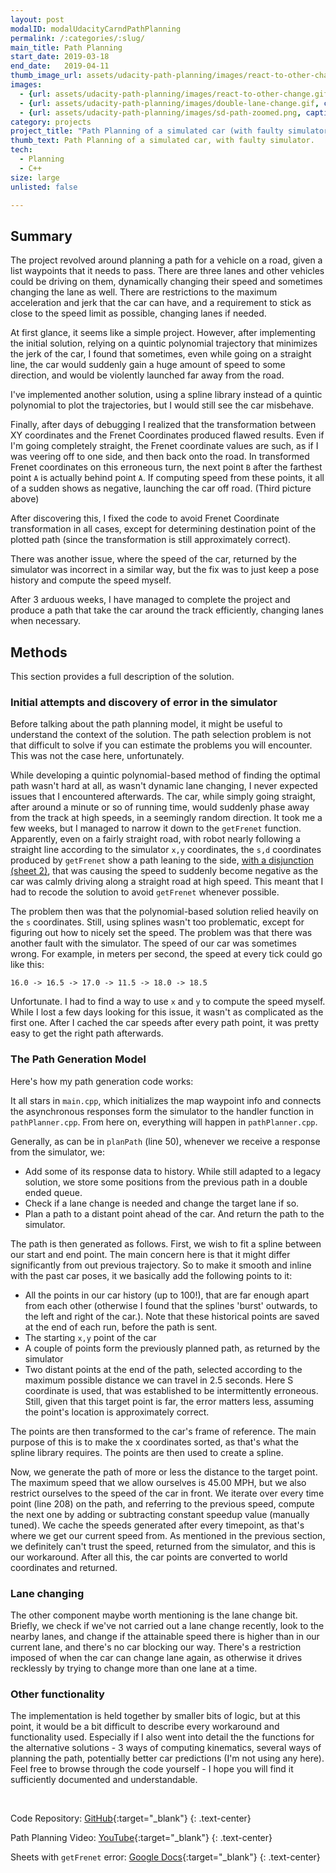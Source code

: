 ```yaml
---
layout: post
modalID: modalUdacityCarndPathPlanning
permalink: /:categories/:slug/
main_title: Path Planning
start_date: 2019-03-18
end_date:   2019-04-11
thumb_image_url: assets/udacity-path-planning/images/react-to-other-change.gif
images:
  - {url: assets/udacity-path-planning/images/react-to-other-change.gif, caption: "The path planner reacts to another car changing a lane. Full video: https://www.youtube.com/watch?v=VBae1-AQLpY", id: react-to-other-change}
  - {url: assets/udacity-path-planning/images/double-lane-change.gif, caption: "The path planner waits until it has enough space on the right, and then changes a lane. Because the right lane is free, it changes again. Full video: https://www.youtube.com/watch?v=VBae1-AQLpY", id: double-lane-change}
  - {url: assets/udacity-path-planning/images/sd-path-zoomed.png, caption: "On a straight road, this is what kind of s,d coordinates getFrenet sometimes returns, hence the difficulties I've had.", id: sd-path-zoomed}
category: projects
project_title: "Path Planning of a simulated car (with faulty simulator)"
thumb_text: Path Planning of a simulated car, with faulty simulator.
tech:
  - Planning
  - C++
size: large
unlisted: false

---
```


<div class="post-content-markdown">

## Summary

The project revolved around planning a path for a vehicle on a road, given a list waypoints that it needs to pass. There are three lanes and other vehicles could be driving on them, dynamically changing their speed and sometimes changing the lane as well. There are restrictions to the maximum acceleration and jerk that the car can have, and a requirement to stick as close to the speed limit as possible, changing lanes if needed.

At first glance, it seems like a simple project. However, after implementing the initial solution, relying on a quintic polynomial trajectory that minimizes the jerk of the car, I found that sometimes, even while going on a straight line, the car would suddenly gain a huge amount of speed to some direction, and would be violently launched far away from the road.

I've implemented another solution, using a spline library instead of a quintic polynomial to plot the trajectories, but I would still see the car misbehave.

Finally, after days of debugging I realized that the transformation between XY coordinates and the Frenet Coordinates produced flawed results. Even if I'm going completely straight, the Frenet coordinate values are such, as if I was veering off to one side, and then back onto the road. In transformed Frenet coordinates on this erroneous turn, the next point `B` after the farthest point `A` is actually behind point `A`. If computing speed from these points, it all of a sudden shows as negative, launching the car off road. (Third picture above)

After discovering this, I fixed the code to avoid Frenet Coordinate transformation in all cases, except for determining destination point of the plotted path (since the transformation is still approximately correct).

There was another issue, where the speed of the car, returned by the simulator was incorrect in a similar way, but the fix was to just keep a pose history and compute the speed myself.

After 3 arduous weeks, I have managed to complete the project and produce a path that take the car around the track efficiently, changing lanes when necessary.

## Methods
This section provides a full description of the solution.

### Initial attempts and discovery of error in the simulator
Before talking about the path planning model, it might be useful to understand the context of the solution. The path selection problem is not that difficult to solve if you can estimate the problems you will encounter. This was not the case here, unfortunately.

While developing a quintic polynomial-based method of finding the optimal path wasn't hard at all, as wasn't dynamic lane changing, I never expected issues that I encountered afterwards. The car, while simply going straight, after around a minute or so of running time, would suddenly phase away from the track at high speeds, in a seemingly random direction. It took me a few weeks, but I managed to narrow it down to the `getFrenet` function. Apparently, even on a fairly straight road, with robot nearly following a straight line according to the simulator `x,y` coordinates, the `s,d` coordinates produced by `getFrenet` show a path leaning to the side, [with a disjunction (sheet 2)](https://docs.google.com/spreadsheets/d/1lPbdZdSkJSWSoUNa4XnZJV4dy5lJHc67ybA1e7k5vDs/edit?usp=sharing), that was causing the speed to suddenly become negative as the car was calmly driving along a straight road at high speed. This meant that I had to recode the solution to avoid `getFrenet` whenever possible.

The problem then was that the polynomial-based solution relied heavily on the `s` coordinates. Still, using splines wasn't too problematic, except for figuring out how to nicely set the speed. The problem was that there was another fault with the simulator. The speed of our car was sometimes wrong. For example, in meters per second, the speed at every tick could go like this:
```
16.0 -> 16.5 -> 17.0 -> 11.5 -> 18.0 -> 18.5
```
Unfortunate. I had to find a way to use `x` and `y` to compute the speed myself. While I lost a few days looking for this issue, it wasn't as complicated as the first one. After I cached the car speeds after every path point, it was pretty easy to get the right path afterwards.

### The Path Generation Model
Here's how my path generation code works:

It all stars in `main.cpp`, which initializes the map waypoint info and connects the asynchronous responses form the simulator to the handler function in `pathPlanner.cpp`. From here on, everything will happen in `pathPlanner.cpp`.

Generally, as can be in `planPath` (line 50), whenever we receive a response from the simulator, we:
* Add some of its response data to history. While still adapted to a legacy solution, we store some positions from the previous path in a double ended queue.
* Check if a lane change is needed and change the target lane if so.
* Plan a path to a distant point ahead of the car. And return the path to the simulator.

The path is then generated as follows. First, we wish to fit a spline between our start and end point. The main concern here is that it might differ significantly from out previous trajectory. So to make it smooth and inline with the past car poses, it we basically add the following points to it:
* All the points in our car history (up to 100!), that are far enough apart from each other (otherwise I found that the splines 'burst' outwards, to the left and right of the car.). Note that these historical points are saved at the end of each run, before the path is sent.
* The starting `x,y` point of the car
* A couple of points form the previously planned path, as returned by the simulator
* Two distant points at the end of the path, selected according to the maximum possible distance we can travel in 2.5 seconds. Here S coordinate is used, that was established to be intermittently erroneous. Still, given that this target point is far, the error matters less, assuming the point's location is approximately correct.

The points are then transformed to the car's frame of reference. The main purpose of this is to make the x coordinates sorted, as that's what the spline library requires. The points are then used to create a spline.

Now, we generate the path of more or less the distance to the target point. The maximum speed that we allow ourselves is 45.00 MPH, but we also restrict ourselves to the speed of the car in front. We iterate over every time point (line 208) on the path, and referring to the previous speed, compute the next one by adding or subtracting constant speedup value (manually tuned). We cache the speeds generated after every timepoint, as that's where we get our current speed from. As mentioned in the previous section, we definitely can't trust the speed, returned from the simulator, and this is our workaround. After all this, the car points are converted to world coordinates and returned.

### Lane changing
The other component maybe worth mentioning is the lane change bit. Briefly, we check if we've not carried out a lane change recently, look to the nearby lanes, and change if the attainable speed there is higher than in our current lane, and there's no car blocking our way. There's a restriction imposed of when the car can change lane again, as otherwise it drives recklessly by trying to change more than one lane at a time.

### Other functionality
The implementation is held together by smaller bits of logic, but at this point, it would be a bit difficult to describe every workaround and functionality used. Especially if I also went into detail the the functions for the alternative solutions - 3 ways of computing kinematics, several ways of planning the path, potentially better car predictions (I'm not using any here). Feel free to browse through the code yourself - I hope you will find it sufficiently documented and understandable.

<br>

Code Repository: [GitHub](https://github.com/LinasKo/CarND-Path-Planning-Project){:target="_blank"}
{: .text-center}

Path Planning Video: [YouTube](https://www.youtube.com/watch?v=VBae1-AQLpY){:target="_blank"}
{: .text-center}

Sheets with `getFrenet` error: [Google Docs](https://docs.google.com/spreadsheets/d/1lPbdZdSkJSWSoUNa4XnZJV4dy5lJHc67ybA1e7k5vDs/edit?usp=sharing){:target="_blank"}
{: .text-center}

</div>

